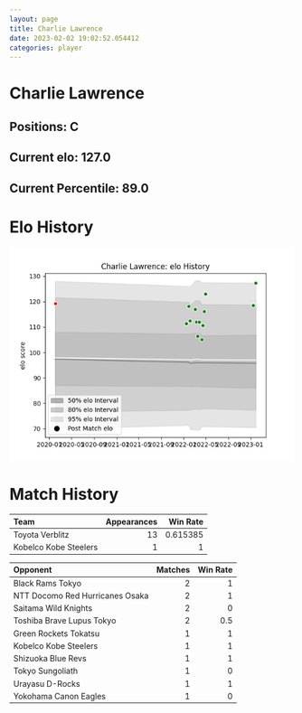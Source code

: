 ```yaml
---  
layout: page  
title: Charlie Lawrence  
date: 2023-02-02 19:02:52.054412  
categories: player  
---
```

# Charlie Lawrence

## Positions: C

## Current elo: 127.0

## Current Percentile: 89.0

# Elo History


![elo history](history_CharlieLawrence.png)
# Match History


| Team                  |   Appearances |   Win Rate |
|:----------------------|--------------:|-----------:|
| Toyota Verblitz       |            13 |   0.615385 |
| Kobelco Kobe Steelers |             1 |   1        |

| Opponent                        |   Matches |   Win Rate |
|:--------------------------------|----------:|-----------:|
| Black Rams Tokyo                |         2 |        1   |
| NTT Docomo Red Hurricanes Osaka |         2 |        1   |
| Saitama Wild Knights            |         2 |        0   |
| Toshiba Brave Lupus Tokyo       |         2 |        0.5 |
| Green Rockets Tokatsu           |         1 |        1   |
| Kobelco Kobe Steelers           |         1 |        1   |
| Shizuoka Blue Revs              |         1 |        1   |
| Tokyo Sungoliath                |         1 |        0   |
| Urayasu D-Rocks                 |         1 |        1   |
| Yokohama Canon Eagles           |         1 |        0   |